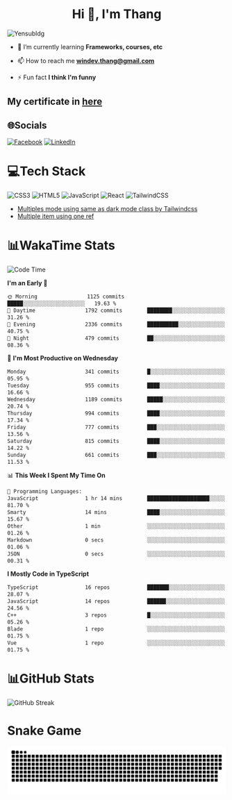 <h1 align="center">Hi 👋, I'm Thang</h1>

![Yensubldg](https://readme-typing-svg.demolab.com?font=Fira+Code&weight=600&pause=1000&color=F5F5F2&center=true&vCenter=true&width=435&lines=Trying+to+be+a+Software+Engineering)

<!--
![](https://komarev.com/ghpvc/?username=yensubldg&label=Visitors+Count&color=brightgreen) -->

- 🌱 I’m currently learning **Frameworks, courses, etc**

- 📫 How to reach me **<windev.thang@gmail.com>**

- ⚡ Fun fact **I think I'm funny**

## My certificate in [here](./MY_CERTIFICATE.md)

## 🌐Socials

[![Facebook](https://img.shields.io/badge/Facebook-%231877F2.svg?logo=Facebook&logoColor=white)](https://facebook.com/yensubldg) [![LinkedIn](https://img.shields.io/badge/LinkedIn-%230077B5.svg?logo=linkedin&logoColor=white)](https://linkedin.com/in/yensubldg)

# 💻Tech Stack

![CSS3](https://img.shields.io/badge/css3-%231572B6.svg?style=for-the-badge&logo=css3&logoColor=white) ![HTML5](https://img.shields.io/badge/html5-%23E34F26.svg?style=for-the-badge&logo=html5&logoColor=white) ![JavaScript](https://img.shields.io/badge/javascript-%23323330.svg?style=for-the-badge&logo=javascript&logoColor=%23F7DF1E) ![React](https://img.shields.io/badge/react-%2320232a.svg?style=for-the-badge&logo=react&logoColor=%2361DAFB) ![TailwindCSS](https://img.shields.io/badge/tailwindcss-%2338B2AC.svg?style=for-the-badge&logo=tailwind-css&logoColor=white)

<!-- BLOG-POST-LIST:START -->
- [Multiples mode using same as dark mode class by Tailwindcss](https://dev.to/yensubldg/multiples-mode-using-same-as-dark-mode-class-by-tailwindcss-56p4)
- [Multiple item using one ref](https://dev.to/yensubldg/multiple-item-using-one-ref-1288)
<!-- BLOG-POST-LIST:END -->

# 📊WakaTime Stats

<!--START_SECTION:waka-->
![Code Time](http://img.shields.io/badge/Code%20Time-3%2C066%20hrs%206%20mins-blue)

**I'm an Early 🐤** 

```text
🌞 Morning                1125 commits        █████░░░░░░░░░░░░░░░░░░░░   19.63 % 
🌆 Daytime                1792 commits        ████████░░░░░░░░░░░░░░░░░   31.26 % 
🌃 Evening                2336 commits        ██████████░░░░░░░░░░░░░░░   40.75 % 
🌙 Night                  479 commits         ██░░░░░░░░░░░░░░░░░░░░░░░   08.36 % 
```
📅 **I'm Most Productive on Wednesday** 

```text
Monday                   341 commits         █░░░░░░░░░░░░░░░░░░░░░░░░   05.95 % 
Tuesday                  955 commits         ████░░░░░░░░░░░░░░░░░░░░░   16.66 % 
Wednesday                1189 commits        █████░░░░░░░░░░░░░░░░░░░░   20.74 % 
Thursday                 994 commits         ████░░░░░░░░░░░░░░░░░░░░░   17.34 % 
Friday                   777 commits         ███░░░░░░░░░░░░░░░░░░░░░░   13.56 % 
Saturday                 815 commits         ████░░░░░░░░░░░░░░░░░░░░░   14.22 % 
Sunday                   661 commits         ███░░░░░░░░░░░░░░░░░░░░░░   11.53 % 
```


📊 **This Week I Spent My Time On** 

```text
💬 Programming Languages: 
JavaScript               1 hr 14 mins        ████████████████████░░░░░   81.70 % 
Smarty                   14 mins             ████░░░░░░░░░░░░░░░░░░░░░   15.67 % 
Other                    1 min               ░░░░░░░░░░░░░░░░░░░░░░░░░   01.26 % 
Markdown                 0 secs              ░░░░░░░░░░░░░░░░░░░░░░░░░   01.06 % 
JSON                     0 secs              ░░░░░░░░░░░░░░░░░░░░░░░░░   00.31 % 
```

**I Mostly Code in TypeScript** 

```text
TypeScript               16 repos            ███████░░░░░░░░░░░░░░░░░░   28.07 % 
JavaScript               14 repos            ██████░░░░░░░░░░░░░░░░░░░   24.56 % 
C++                      3 repos             █░░░░░░░░░░░░░░░░░░░░░░░░   05.26 % 
Blade                    1 repo              ░░░░░░░░░░░░░░░░░░░░░░░░░   01.75 % 
Vue                      1 repo              ░░░░░░░░░░░░░░░░░░░░░░░░░   01.75 % 
```




<!--END_SECTION:waka-->

# 📊GitHub Stats

![GitHub Streak](https://streak-stats.demolab.com?user=yensubldg&theme=tokyonight&border_radius=8)

# Snake Game

![Snake eating my contribution graph](./github-contribution-grid-snake.svg)

